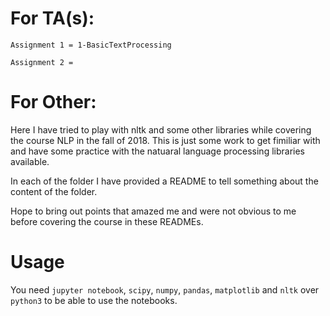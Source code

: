 # For TA(s):

`Assignment 1 = 1-BasicTextProcessing`

`Assignment 2 =`


# For Other:

Here I have tried to play with nltk and some other libraries while covering the course NLP in the fall of 2018. 
This is just some work to get fimiliar with and have some practice with the natuaral language processing libraries available.

In each of the folder I have provided a README to tell something about the content of the folder.

Hope to bring out points that amazed me and were not obvious to me before covering the course in these READMEs.


# Usage

You need `jupyter notebook`, `scipy`, `numpy`, `pandas`, `matplotlib` and `nltk` over `python3` to be able to use the notebooks.
